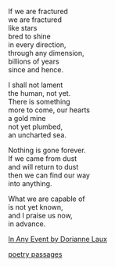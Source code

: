 
If we are fractured  
we are fractured  
like stars  
bred to shine  
in every direction,  
through any dimension,  
billions of years  
since and hence.

I shall not lament  
the human, not yet.  
There is something  
more to come, our hearts  
a gold mine  
not yet plumbed,  
an uncharted sea.

Nothing is gone forever.  
If we came from dust  
and will return to dust  
then we can find our way  
into anything.

What we are capable of  
is not yet known,  
and I praise us now,  
in advance.


[In Any Event by Dorianne Laux](https://janicefalls.wordpress.com/2020/11/04/in-any-event-by-dorianne-laux/)

[poetry passages](https://www.youtube.com/watch?v=n18pSwsGXaU)
